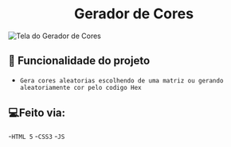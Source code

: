 <h1 align="center">Gerador de Cores</h1>

![Tela do Gerador de Cores](https://user-images.githubusercontent.com/107007506/181100095-d6e36492-e68a-4430-bc6b-9c64c74bc6cf.png)

## 🔨 Funcionalidade do projeto

- `Gera cores aleatorias escolhendo de uma matriz ou gerando aleatoriamente cor pelo codigo Hex`

## 💻Feito via:

-`HTML 5`
-`CSS3`
-`JS`
